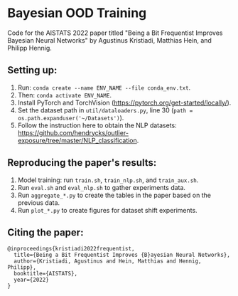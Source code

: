 # Bayesian OOD Training

Code for the AISTATS 2022 paper titled "Being a Bit Frequentist Improves Bayesian Neural Networks" by Agustinus Kristiadi, Matthias Hein, and Philipp Hennig.

## Setting up:

1. Run: `conda create --name ENV_NAME --file conda_env.txt`.
2. Then: `conda activate ENV_NAME`.
3. Install PyTorch and TorchVision (<https://pytorch.org/get-started/locally/>).
4. Set the dataset path in `util/dataloaders.py`, line 30 (`path = os.path.expanduser('~/Datasets')`).
5. Follow the instruction here to obtain the NLP datasets: <https://github.com/hendrycks/outlier-exposure/tree/master/NLP_classification>.


## Reproducing the paper's results:

1. Model training: run `train.sh`, `train_nlp.sh`, and `train_aux.sh`.
2. Run `eval.sh` and `eval_nlp.sh` to gather experiments data.
3. Run `aggregate_*.py` to create the tables in the paper based on the previous data.
4. Run `plot_*.py` to create figures for dataset shift experiments.

## Citing the paper:

```
@inproceedings{kristiadi2022frequentist,
  title={Being a Bit Frequentist Improves {B}ayesian Neural Networks},
  author={Kristiadi, Agustinus and Hein, Matthias and Hennig, Philipp},
  booktitle={AISTATS},
  year={2022}
}
```
